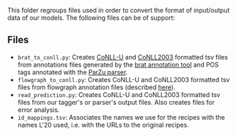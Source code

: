This folder regroups files used in order to convert the format of input/output data of our models.
The following files can be of support:

## Files

- `brat_to_conll.py`: Creates [CoNLL-U](https://universaldependencies.org/format.html) and [CoNLL2003](https://www.aclweb.org/anthology/W03-0419/) formatted tsv files from annotations files generated by the [brat annotation tool](https://brat.nlplab.org/) and POS tags annotated with the [ParZu parser](http://github.com/rsennrich/parzu).
- `flowgraph_to_conll.py`: Creates CoNLL-U and CoNLL2003 formatted tsv files from flowgraph annotation files (described [here](https://sites.google.com/view/yy-lab/resource/english-recipe-flowgraph)).
- `read_prediction.py`: Creates CoNLL-U and CoNLL2003 formatted tsv files from our tagger's or parser's output files. Also creates files for error analysis.
- `id_mappings.tsv`: Associates the names we use for the recipes with the names L'20 used, i.e. with the URLs to the original recipes.
